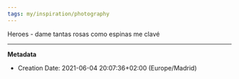 ```yaml
---
tags: my/inspiration/photography
---
```

Heroes - dame tantas rosas como espinas me clavé

---
**Metadata**
- Creation Date: 2021-06-04 20:07:36+02:00 (Europe/Madrid)
